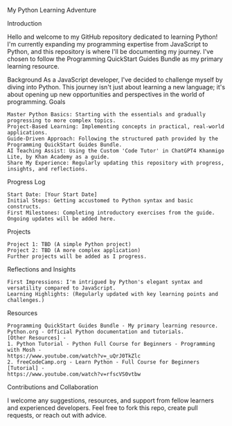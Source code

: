 My Python Learning Adventure

Introduction

Hello and welcome to my GitHub repository dedicated to learning Python! I'm currently expanding my programming 
expertise from JavaScript to Python, and this repository is where I'll be documenting my journey. I've chosen 
to follow the Programming QuickStart Guides Bundle as my primary learning resource.

Background
As a JavaScript developer, I've decided to challenge myself by diving into Python. This journey isn't just 
about learning a new language; it's about opening up new opportunities and perspectives in the world of 
programming.
Goals

    Master Python Basics: Starting with the essentials and gradually progressing to more complex topics.
    Project-Based Learning: Implementing concepts in practical, real-world applications.
    Guide-Driven Approach: Following the structured path provided by the Programming QuickStart Guides Bundle.
    AI Teaching Assist: Using the Custom 'Code Tutor' in ChatGPT4 Khanmigo Lite, by Khan Academy as a guide.
    Share My Experience: Regularly updating this repository with progress, insights, and reflections.

Progress Log

    Start Date: [Your Start Date]
    Initial Steps: Getting accustomed to Python syntax and basic constructs.
    First Milestones: Completing introductory exercises from the guide.
    Ongoing updates will be added here.

Projects

    Project 1: TBD (A simple Python project)
    Project 2: TBD (A more complex application)
    Further projects will be added as I progress.

Reflections and Insights

    First Impressions: I'm intrigued by Python's elegant syntax and versatility compared to JavaScript.
    Learning Highlights: (Regularly updated with key learning points and challenges.)

Resources

    Programming QuickStart Guides Bundle - My primary learning resource.
    Python.org - Official Python documentation and tutorials.
    [Other Resources] - 
    1. Python Tutorial - Python Full Course for Beginners - Programming with Mosh - 
    https://www.youtube.com/watch?v=_uQrJ0TkZlc
    2. freeCodeCamp.org - Learn Python - Full Course for Beginners [Tutorial] - 
    https://www.youtube.com/watch?v=rfscVS0vtbw

Contributions and Collaboration

I welcome any suggestions, resources, and support from fellow learners 
and experienced developers. Feel free to fork this repo, create pull requests, or reach out with advice.

